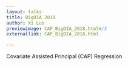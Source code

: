 ```yaml
---
layout: talks
title: BigDIA 2018
author: Xi Luo
previewimage: CAP_BigDIA_2018.html#/3
externallink: CAP_BigDIA_2018.html

---
```

Covariate Assisted Principal (CAP) Regression